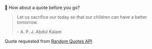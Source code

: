 📣 How about a quote before you go?

> Let us sacrifice our today so that our children can have a better tomorrow.
>
> <p>- A. P. J. Abdul Kalam</p>

Quote requested from [Random Quotes API](https://github.com/lukePeavey/quotable)
